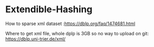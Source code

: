 # Extendible-Hashing

How to sparse xml dataset :https://dblp.org/faq/1474681.html

Where to get xml file, whole dplp is 3GB so no way to upload on git: https://dblp.uni-trier.de/xml/
